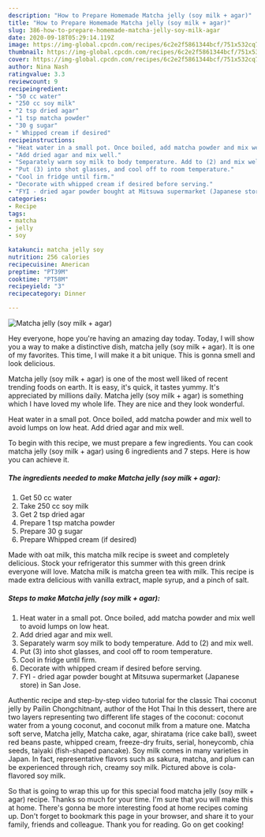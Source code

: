```yaml
---
description: "How to Prepare Homemade Matcha jelly (soy milk + agar)"
title: "How to Prepare Homemade Matcha jelly (soy milk + agar)"
slug: 386-how-to-prepare-homemade-matcha-jelly-soy-milk-agar
date: 2020-09-18T05:29:14.119Z
image: https://img-global.cpcdn.com/recipes/6c2e2f5861344bcf/751x532cq70/matcha-jelly-soy-milk-agar-recipe-main-photo.jpg
thumbnail: https://img-global.cpcdn.com/recipes/6c2e2f5861344bcf/751x532cq70/matcha-jelly-soy-milk-agar-recipe-main-photo.jpg
cover: https://img-global.cpcdn.com/recipes/6c2e2f5861344bcf/751x532cq70/matcha-jelly-soy-milk-agar-recipe-main-photo.jpg
author: Nina Nash
ratingvalue: 3.3
reviewcount: 9
recipeingredient:
- "50 cc water"
- "250 cc soy milk"
- "2 tsp dried agar"
- "1 tsp matcha powder"
- "30 g sugar"
- " Whipped cream if desired"
recipeinstructions:
- "Heat water in a small pot. Once boiled, add matcha powder and mix well to avoid lumps on low heat."
- "Add dried agar and mix well."
- "Separately warm soy milk to body temperature. Add to (2) and mix well."
- "Put (3) into shot glasses, and cool off to room temperature."
- "Cool in fridge until firm."
- "Decorate with whipped cream if desired before serving."
- "FYI - dried agar powder bought at Mitsuwa supermarket (Japanese store) in San Jose."
categories:
- Recipe
tags:
- matcha
- jelly
- soy

katakunci: matcha jelly soy 
nutrition: 256 calories
recipecuisine: American
preptime: "PT39M"
cooktime: "PT58M"
recipeyield: "3"
recipecategory: Dinner

---
```



![Matcha jelly (soy milk + agar)](https://img-global.cpcdn.com/recipes/6c2e2f5861344bcf/751x532cq70/matcha-jelly-soy-milk-agar-recipe-main-photo.jpg)

Hey everyone, hope you're having an amazing day today. Today, I will show you a way to make a distinctive dish, matcha jelly (soy milk + agar). It is one of my favorites. This time, I will make it a bit unique. This is gonna smell and look delicious.

Matcha jelly (soy milk + agar) is one of the most well liked of recent trending foods on earth. It is easy, it's quick, it tastes yummy. It's appreciated by millions daily. Matcha jelly (soy milk + agar) is something which I have loved my whole life. They are nice and they look wonderful.

Heat water in a small pot. Once boiled, add matcha powder and mix well to avoid lumps on low heat. Add dried agar and mix well.


To begin with this recipe, we must prepare a few ingredients. You can cook matcha jelly (soy milk + agar) using 6 ingredients and 7 steps. Here is how you can achieve it.

<!--inarticleads1-->

##### The ingredients needed to make Matcha jelly (soy milk + agar):

1. Get 50 cc water
1. Take 250 cc soy milk
1. Get 2 tsp dried agar
1. Prepare 1 tsp matcha powder
1. Prepare 30 g sugar
1. Prepare  Whipped cream (if desired)


Made with oat milk, this matcha milk recipe is sweet and completely delicious. Stock your refrigerator this summer with this green drink everyone will love. Matcha milk is matcha green tea with milk. This recipe is made extra delicious with vanilla extract, maple syrup, and a pinch of salt. 

<!--inarticleads2-->

##### Steps to make Matcha jelly (soy milk + agar):

1. Heat water in a small pot. Once boiled, add matcha powder and mix well to avoid lumps on low heat.
1. Add dried agar and mix well.
1. Separately warm soy milk to body temperature. Add to (2) and mix well.
1. Put (3) into shot glasses, and cool off to room temperature.
1. Cool in fridge until firm.
1. Decorate with whipped cream if desired before serving.
1. FYI - dried agar powder bought at Mitsuwa supermarket (Japanese store) in San Jose.


Authentic recipe and step-by-step video tutorial for the classic Thai coconut jelly by Pailin Chongchitnant, author of the Hot Thai In this dessert, there are two layers representing two different life stages of the coconut: coconut water from a young coconut, and coconut milk from a mature one. Matcha soft serve, Matcha jelly, Matcha cake, agar, shiratama (rice cake ball), sweet red beans paste, whipped cream, freeze-dry fruits, serial, honeycomb, chia seeds, taiyaki (fish-shaped pancake). Soy milk comes in many varieties in Japan. In fact, representative flavors such as sakura, matcha, and plum can be experienced through rich, creamy soy milk. Pictured above is cola-flavored soy milk. 

So that is going to wrap this up for this special food matcha jelly (soy milk + agar) recipe. Thanks so much for your time. I'm sure that you will make this at home. There's gonna be more interesting food at home recipes coming up. Don't forget to bookmark this page in your browser, and share it to your family, friends and colleague. Thank you for reading. Go on get cooking!
